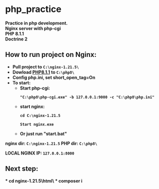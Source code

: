 # php_practice
<b>Practice in php development.<b>
<br>Nginx server with php-cgi
<br>PHP 8.1.1
<br>Doctrine 2
  
<h2>How to run project on Nginx: </h2>
  
* Pull project to `C:\nginx-1.21.5\`
* Dowload <a href="https://www.php.net/downloads.php">PHP8.1.1</a> to `C:\php8\`
* Config php.ini, set short_open_tag=On
* To start:
  * Start php-cgi: 
      ``` console
      "C:\php8\php-cgi.exe" -b 127.0.0.1:9000 -c "C:\php8\php.ini"
      ```
  * start nginx:
     ``` console
     cd C:\nginx-1.21.5

     Start nginx.exe
     ```
  * Or just run "start.bat"

nginx dir: `C:\nginx-1.21.5`
PHP dir: `C:\php8\`
  
    
LOCAL NGINX IP: `127.0.0.1:8000`
  
 <h2>Next step: </h2>
* cd nginx-1.21.5\html\
* composer i
